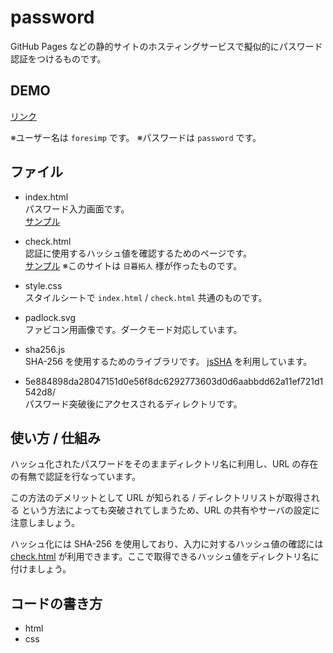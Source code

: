 # password

GitHub Pages などの静的サイトのホスティングサービスで擬似的にパスワード認証をつけるものです。

## DEMO

[リンク](https://foresimp.github.io/)

※ユーザー名は `foresimp` です。
※パスワードは `password` です。

## ファイル

- index.html  
  パスワード入力画面です。  
  [サンプル](https://foresimp.github.io)

- check.html  
  認証に使用するハッシュ値を確認するためのページです。  
  [サンプル](https://higurashi-takuto.github.io/password/check.html)
  ※このサイトは `日暮拓人` 様が作ったものです。

- style.css  
  スタイルシートで `index.html` / `check.html` 共通のものです。

- padlock.svg  
  ファビコン用画像です。ダークモード対応しています。

- sha256.js  
  SHA-256 を使用するためのライブラリです。
  [jsSHA](https://github.com/Caligatio/jsSHA) を利用しています。

- 5e884898da28047151d0e56f8dc6292773603d0d6aabbdd62a11ef721d1542d8/  
  パスワード突破後にアクセスされるディレクトリです。

## 使い方 / 仕組み

ハッシュ化されたパスワードをそのままディレクトリ名に利用し、URL の存在の有無で認証を行なっています。

この方法のデメリットとして URL が知られる / ディレクトリリストが取得される という方法によっても突破されてしまうため、URL の共有やサーバの設定に注意しましょう。

ハッシュ化には SHA-256 を使用しており、入力に対するハッシュ値の確認には [check.html](https://higurashi-takuto.github.io/password/check.html) が利用できます。ここで取得できるハッシュ値をディレクトリ名に付けましょう。

## コードの書き方

- html
- css
